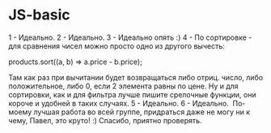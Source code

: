 # JS-basic

1 - Идеально.
2 - Идеально.
3 - Идеально опять :)
4 - По сортировке - для сравнения чисел можно просто одно из другого вычесть:

products.sort((a, b) => a.price - b.price);

Там как раз при вычитании будет возвращаться либо отриц. число, либо положительное, либо 0, если 2 элемента равны по цене.
Ну и для сортировки, как и для фильтра лучше пишите срелочные функции, они короче и удобней в таких случаях.
5 - Идеально.
6 - Идеально.
﻿
По-моему лучшая работа во всей группе, придраться даже не могу ни к чему, Павел, это круто! :) Спасибо, приятно проверять.